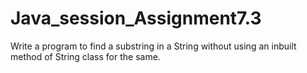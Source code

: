 # Java_session_Assignment7.3
Write a program to find a substring in a String without using an inbuilt method of String class for the same.
